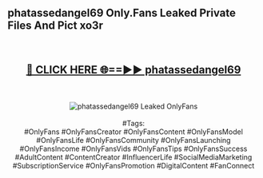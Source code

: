 <h2>phatassedangel69 Only.Fans Leaked Private Files And Pict xo3r</h2>
<br>
<div align="center">
<h2><a href="https://mediafiles.top/phatassedangel69" rel="nofollow">🔴 CLICK HERE 🌐==►► phatassedangel69</a></h2>
<br>
<br>
<a href="https://mediafiles.top/phatassedangel69" rel="nofollow" data-target="animated-image.originalLink"><img src="https://i.ibb.co.com/WyWwxjT/player-gif2.gif" alt="phatassedangel69 Leaked OnlyFans" style="max-width: 100%; display: inline-block;" data-target="animated-image.originalImage"></a>
<br><br>
#Tags:
<br>
#OnlyFans #OnlyFansCreator #OnlyFansContent #OnlyFansModel #OnlyFansLife #OnlyFansCommunity #OnlyFansLaunching #OnlyFansIncome #OnlyFansVids #OnlyFansTips #OnlyFansSuccess #AdultContent #ContentCreator #InfluencerLife #SocialMediaMarketing #SubscriptionService #OnlyFansPromotion #DigitalContent #FanConnect
</div>
<br>